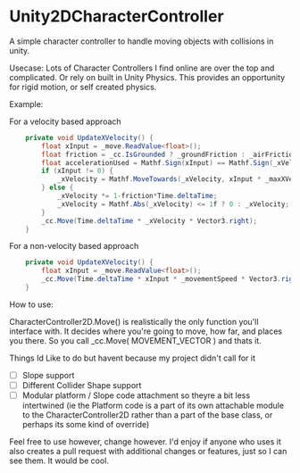 # Unity2DCharacterController
A simple character controller to handle moving objects with collisions in unity.

Usecase:
Lots of Character Controllers I find online are over the top and complicated. Or rely on built in Unity Physics.
This provides an opportunity for rigid motion, or self created physics.

Example:

For a velocity based approach
```cs
    private void UpdateXVelocity() {
        float xInput = _move.ReadValue<float>();
        float friction = _cc.IsGrounded ? _groundFriction : _airFriction;
        float accelerationUsed = Mathf.Sign(xInput) == Mathf.Sign(_xVelocity) ? _acceleration : _decceleration;
        if (xInput != 0) {
            _xVelocity = Mathf.MoveTowards(_xVelocity, xInput * _maxXVelocity, accelerationUsed * Time.deltaTime);
        } else {
            _xVelocity *= 1-friction*Time.deltaTime;
            _xVelocity = Mathf.Abs(_xVelocity) <= 1f ? 0 : _xVelocity;
        }
        _cc.Move(Time.deltaTime * _xVelocity * Vector3.right);
    }
```

For a non-velocity based approach
```cs
    private void UpdateXVelocity() {
        float xInput = _move.ReadValue<float>();
        _cc.Move(Time.deltaTime * xInput * _movementSpeed * Vector3.right);
    }
```

How to use:

CharacterController2D.Move() is realistically the only function you'll interface with. It decides where you're going to move, how far, and places you there.
So you call _cc.Move( MOVEMENT_VECTOR ) and thats it.

Things Id Like to do but havent because my project didn't call for it
- [ ] Slope support
- [ ] Different Collider Shape support
- [ ] Modular platform / Slope code attachment so theyre a bit less intertwined (ie the Platform code is a part of its own attachable module to the CharacterController2D rather than a part of the base class, or perhaps its some kind of override)

Feel free to use however, change however. I'd enjoy if anyone who uses it also creates a pull request with additional changes or features, just so I can see them. It would be cool.
